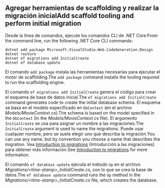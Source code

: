 <a name="cli"></a>
## <a name="add-scaffold-tooling-and-perform-initial-migration"></a><span data-ttu-id="5aad5-101">Agregar herramientas de scaffolding y realizar la migración inicial</span><span class="sxs-lookup"><span data-stu-id="5aad5-101">Add scaffold tooling and perform initial migration</span></span>

<span data-ttu-id="5aad5-102">Desde la línea de comandos, ejecute los comandos CLI de .NET Core:</span><span class="sxs-lookup"><span data-stu-id="5aad5-102">From the command line, run the following .NET Core CLI commands:</span></span>

```console
dotnet add package Microsoft.VisualStudio.Web.CodeGeneration.Design
dotnet restore
dotnet ef migrations add InitialCreate
dotnet ef database update
```

<span data-ttu-id="5aad5-103">El comando `add package` instala las herramientas necesarias para ejecutar el motor de scaffolding.</span><span class="sxs-lookup"><span data-stu-id="5aad5-103">The `add package` command installs the tooling required to run the scaffolding engine.</span></span>

<span data-ttu-id="5aad5-104">El comando `ef migrations add InitialCreate` genera el código para crear el esquema de base de datos inicial.</span><span class="sxs-lookup"><span data-stu-id="5aad5-104">The `ef migrations add InitialCreate` command generates code to create the initial database schema.</span></span> <span data-ttu-id="5aad5-105">El esquema se basa en el modelo especificado en `DbContext` (en el archivo *Models/MovieContext.cs*).</span><span class="sxs-lookup"><span data-stu-id="5aad5-105">The schema is based on the model specified in the `DbContext` (In the *Models/MovieContext.cs* file).</span></span> <span data-ttu-id="5aad5-106">El argumento `InitialCreate` se usa para asignar un nombre a las migraciones.</span><span class="sxs-lookup"><span data-stu-id="5aad5-106">The `InitialCreate` argument is used to name the migrations.</span></span> <span data-ttu-id="5aad5-107">Puede usar cualquier nombre, pero se suele elegir uno que describa la migración.</span><span class="sxs-lookup"><span data-stu-id="5aad5-107">You can use any name, but by convention you choose a name that describes the migration.</span></span> <span data-ttu-id="5aad5-108">Vea [Introduction to migrations](xref:data/ef-mvc/migrations#introduction-to-migrations) (Introducción a las migraciones) para obtener más información.</span><span class="sxs-lookup"><span data-stu-id="5aad5-108">See [Introduction to migrations](xref:data/ef-mvc/migrations#introduction-to-migrations) for more information.</span></span>

<span data-ttu-id="5aad5-109">El comando `ef database update` ejecuta el método `Up` en el archivo *Migrations/\<time-stamp>_InitialCreate.cs*, con lo que se crea la base de datos.</span><span class="sxs-lookup"><span data-stu-id="5aad5-109">The `ef database update` command runs the `Up` method in the *Migrations/\<time-stamp>_InitialCreate.cs* file, which creates the database.</span></span>
